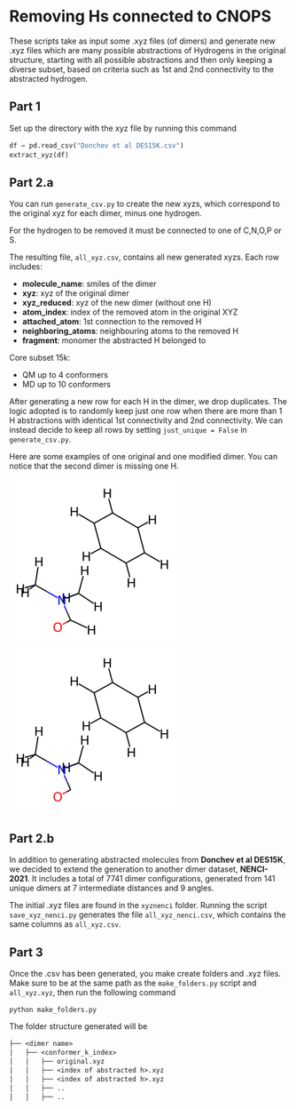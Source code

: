 # Removing Hs connected to CNOPS

These scripts take as input some .xyz files (of dimers) and generate new .xyz files which are many possible abstractions of Hydrogens in the original structure, starting with all possible abstractions and then only keeping a diverse subset, based on criteria such as 1st and 2nd connectivity to the abstracted hydrogen. 

## Part 1
Set up the directory with the xyz file by running this command

```python
df = pd.read_csv("Donchev et al DES15K.csv")
extract_xyz(df)
```

## Part 2.a
You can run `generate_csv.py` to create the new xyzs, which correspond to the original xyz for each dimer, minus one hydrogen.

For the hydrogen to be removed it must be connected to one of C,N,O,P or S.

The resulting file, `all_xyz.csv`, contains all new generated xyzs. 
Each row includes:
- **molecule_name**: smiles of the dimer
- **xyz**: xyz of the original dimer
- **xyz_reduced**: xyz of the new dimer (without one H)
- **atom_index**: index of the removed atom in the original XYZ
- **attached_atom**: 1st connection to the removed H
- **neighboring_atoms**: neighbouring atoms to the removed H
- **fragment**: monomer the abstracted H belonged to 

Core subset 15k:
- QM up to 4 conformers
- MD up to 10 conformers

After generating a new row for each H in the dimer, we drop duplicates. The logic adopted is to randomly keep just one row when there are more than 1 H abstractions with identical 1st connectivity and 2nd connectivity. We can instead decide to keep all rows by setting ```just_unique = False``` in  `generate_csv.py`.

Here are some examples of one original and one modified dimer. You can notice that the second dimer is missing one H.

![](whole.png)
![](1.png)


## Part 2.b
In addition to generating abstracted molecules from **Donchev et al DES15K**, we decided to extend the generation to another dimer dataset, **NENCI-2021**. It includes a total of 7741 dimer configurations, generated from 141 unique dimers at 7 intermediate distances and 9 angles.

The initial .xyz files are found in the `xyznenci` folder. Running the script `save_xyz_nenci.py` generates the file `all_xyz_nenci.csv`, which contains the same columns as `all_xyz.csv`.

## Part 3
Once the .csv has been generated, you make create folders and .xyz files.
Make sure to be at the same path as the `make_folders.py` script and `all_xyz.xyz`, then run the following command 
```
python make_folders.py
```

The folder structure generated will be
```
├── <dimer name>
│   ├── <conformer_k_index>
│   │   ├── original.xyz
│   │   ├── <index of abstracted h>.xyz
│   │   ├── <index of abstracted h>.xyz
│   │   ├── ..
│   │   ├── ..
```







